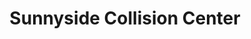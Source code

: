 ---
title: "Sunnyside Collision Center"
url: /north-olmsted/sunnyside-collision-center/
shop: Autowerkstatt
---